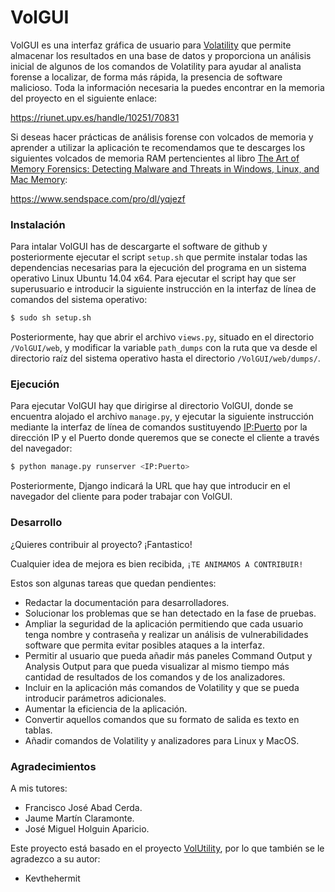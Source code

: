 # VolGUI
VolGUI es una interfaz gráfica de usuario para [Volatility][Volatility] que permite almacenar los resultados en una base de datos y proporciona un análisis inicial de algunos de los comandos de Volatility para ayudar al analista forense a localizar, de forma más rápida, la presencia de software malicioso.
Toda la información necesaria la puedes encontrar en la memoria del proyecto en el siguiente enlace:

https://riunet.upv.es/handle/10251/70831

Si deseas hacer prácticas de análisis forense con volcados de memoria y aprender a utilizar la aplicación te recomendamos que te descarges los siguientes volcados de memoria RAM pertencientes al libro [The Art of Memory Forensics: Detecting Malware and Threats in Windows, Linux, and Mac Memory][TheArtofMemoryForensics]:

https://www.sendspace.com/pro/dl/yqjezf


### Instalación
Para intalar VolGUI has de descargarte el software de github y posteriormente ejecutar el script `setup.sh` que permite instalar todas las dependencias necesarias para la ejecución del programa en un sistema operativo Linux Ubuntu 14.04 x64.
Para ejecutar el script hay que ser superusuario e introducir la siguiente instrucción en la interfaz de línea de comandos del sistema operativo:

```sh
$ sudo sh setup.sh
```

Posteriormente, hay que abrir el archivo `views.py`, situado en el directorio `/VolGUI/web`, y modificar la variable `path_dumps` con la ruta que va desde el directorio raíz del sistema operativo hasta el directorio `/VolGUI/web/dumps/`.

### Ejecución
Para ejecutar VolGUI hay que dirigirse al directorio VolGUI, donde se encuentra alojado el archivo `manage.py`, y ejecutar la siguiente instrucción mediante la interfaz de línea de comandos sustituyendo <IP:Puerto> por la dirección IP y el Puerto donde queremos que se conecte el cliente a través del navegador:

```sh
$ python manage.py runserver <IP:Puerto>
```

Posteriormente, Django indicará la URL que hay que introducir en el navegador del cliente para poder trabajar con VolGUI.

### Desarrollo
¿Quieres contribuir al proyecto? ¡Fantastico!

Cualquier idea de mejora es bien recibida, `¡TE ANIMAMOS A CONTRIBUIR!`

Estos son algunas tareas que quedan pendientes:
- Redactar la documentación para desarrolladores.
- Solucionar los problemas que se han detectado en la fase de pruebas.
- Ampliar la seguridad de la aplicación permitiendo que cada usuario tenga nombre y contraseña y realizar un análisis de vulnerabilidades software que permita evitar posibles ataques a la interfaz.
- Permitir al usuario que pueda añadir más paneles Command Output y Analysis Output para que pueda visualizar al mismo tiempo más cantidad de resultados de los comandos y de los analizadores.
- Incluir en la aplicación más comandos de Volatility y que se pueda introducir parámetros adicionales.
- Aumentar la eficiencia de la aplicación.
- Convertir aquellos comandos que su formato de salida es texto en tablas.
- Añadir comandos de Volatility y analizadores para Linux y MacOS.


### Agradecimientos
A mis tutores:
- Francisco José Abad Cerda.
- Jaume Martín Claramonte.
- José Miguel Holguin Aparicio.

Este proyecto está basado en el proyecto [VolUtility][VolUtility], por lo que también se le agradezco a su autor:

- Kevthehermit

[TheArtofMemoryForensics]: http://www.memoryanalysis.net/amf
[VolUtility]: https://github.com/kevthehermit/VolUtility
[Volatility]: http://www.volatilityfoundation.org/
